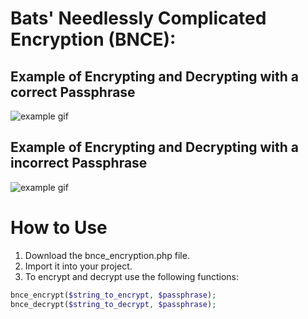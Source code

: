 # Bats' Needlessly Complicated Encryption (BNCE):
## Example of Encrypting and Decrypting with a correct Passphrase
![example gif](https://i.gyazo.com/28ff4dfd22c6f8c6ba1767e03cd6f46a.gif)

## Example of Encrypting and Decrypting with a incorrect Passphrase
![example gif](https://i.gyazo.com/a96ec0202ddcd9ec3780b8c69ef74656.gif)

# How to Use
1. Download the bnce_encryption.php file.
2. Import it into your project.
3. To encrypt and decrypt use the following functions:
```php
bnce_encrypt($string_to_encrypt, $passphrase);
bnce_decrypt($string_to_decrypt, $passphrase);
```
